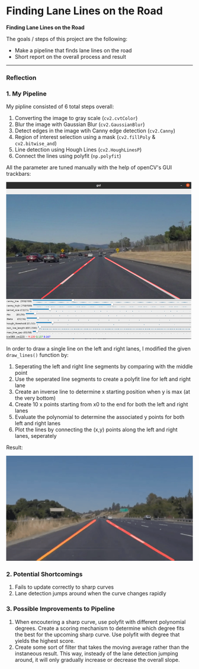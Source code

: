 # **Finding Lane Lines on the Road** 

**Finding Lane Lines on the Road**

The goals / steps of this project are the following:
* Make a pipeline that finds lane lines on the road
* Short report on the overall process and result


---

### Reflection

### 1. My Pipeline

My pipline consisted of 6 total steps overall:

1. Converting the image to gray scale (`cv2.cvtColor`)
2. Blur the image with Gaussian Blur (`cv2.GaussianBlur`)
3. Detect edges in the image wtih Canny edge detection (`cv2.Canny`)
4. Region of interest selection using a mask (`cv2.fillPoly` & `cv2.bitwise_and`)
5. Line detection using Hough Lines (`cv2.HoughLinesP`)
6. Connect the lines using polyfit (`np.polyfit`)

All the parameter are tuned manually with the help of openCV's GUI trackbars:

<img src="examples/gui.png" width="500">


In order to draw a single line on the left and right lanes, I modified the given `draw_lines()` function by:

1. Seperating the left and right line segments by comparing with the middle point
2. Use the seperated line segments to create a polyfit line for left and right lane
3. Create an inverse line to determine x starting position when y is max (at the very bottom)
4. Create 10 x points starting from x0 to the end for both the left and right lanes
5. Evaluate the polynomial to determine the associated y points for both left and right lanes
6. Plot the lines by connecting the (x,y) points along the left and right lanes, seperately

Result:

[![Demo CountPages alpha](test_videos_output/result.gif)](https://www.youtube.com/watch?v=a-kD8Z8A0Uk)

### 2. Potential Shortcomings

1. Fails to update correctly to sharp curves
2. Lane detection jumps around when the curve changes rapidly


### 3. Possible Improvements to Pipeline

1. When encoutering a sharp curve, use polyfit with different polynomial degrees. Create a scoring mechanism to determine which degree fits the best for the upcoming sharp curve. Use polyfit with degree that yields the highest score.
2. Create some sort of filter that takes the moving average rather than the instaneous result. This way, insteady of the lane detection jumping around, it will only gradually increase or decrease the overall slope.

